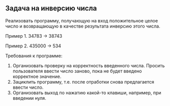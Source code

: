 ## Задача на инверсию числа

Реализовать программу, получающую на вход положительное целое число и возвращающую в качестве результата инверсию этого числа.

Пример 1. 34783 -> 38743

Пример 2. 435000 -> 534

Требования к программе:
1. Организовать проверку на корректность введенного числа. Просить пользователя ввести число заново, пока не будет введено корректное значение.
2. Зациклить программу, т.е. после отработки снова предлагается ввести число.
3. Организовать выход по нажатию какой-то клавиши, например, при введении нуля.

